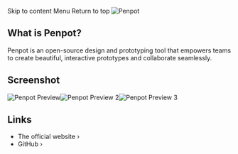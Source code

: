 Skip to content
Menu
Return to top
![Penpot](https://camo.githubusercontent.com/119ae16473fdd30f3fa077eb2639e9e2639cb3297c5e50c226c0eb25a82ea00d/68747470733a2f2f70656e706f742e6170702f696d616765732f726561646d652f6769746875622d6461726b2d6d6f64652e706e67)
## What is Penpot? ​
Penpot is an open-source design and prototyping tool that empowers teams to create beautiful, interactive prototypes and collaborate seamlessly.
## Screenshot ​
![Penpot Preview](https://img.plasmic.app/img-optimizer/v1/img?src=https%3A%2F%2Fimg.plasmic.app%2Fimg-optimizer%2Fv1%2Fimg%2F9e922d089997492bca824e935a55437d.png&q=75&f=webp)![Penpot Preview 2](https://img.plasmic.app/img-optimizer/v1/img?src=https%3A%2F%2Fimg.plasmic.app%2Fimg-optimizer%2Fv1%2Fimg%2Fc57dc0469f1c4c9998c0db050026fa4f.png&q=75&f=webp)![Penpot Preview 3](https://img.plasmic.app/img-optimizer/v1/img?src=https%3A%2F%2Fimg.plasmic.app%2Fimg-optimizer%2Fv1%2Fimg%2Fc6e0f7625ea89b09cfb548dc470eac1d.png&q=75&f=webp)
## Links ​
  * The official website ›
  * GitHub ›


